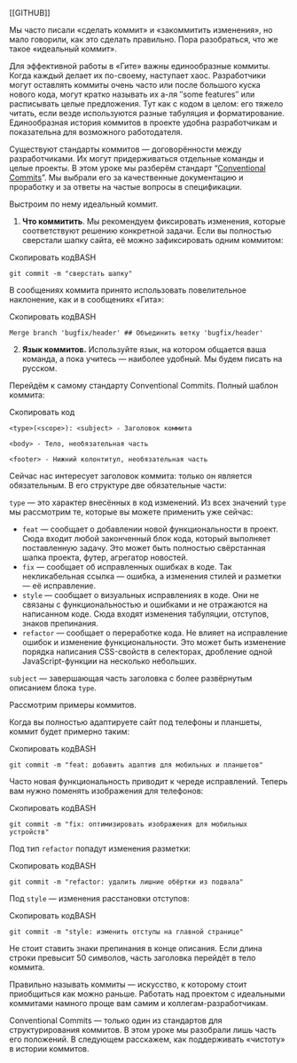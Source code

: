 [[GITHUB]]

Мы часто писали «сделать коммит» и «закоммитить изменения», но мало говорили, как это сделать правильно. Пора разобраться, что же такое «идеальный коммит».

Для эффективной работы в «Гите» важны единообразные коммиты. Когда каждый делает их по-своему, наступает хаос. Разработчики могут оставлять коммиты очень часто или после большого куска нового кода, могут кратко называть их а-ля ″some features″ или расписывать целые предложения. Тут как с кодом в целом: его тяжело читать, если везде используются разные табуляция и форматирование. Единообразная история коммитов в проекте удобна разработчикам и показательна для возможного работодателя.

Существуют стандарты коммитов — договорённости между разработчиками. Их могут придерживаться отдельные команды и целые проекты. В этом уроке мы разберём стандарт “[Conventional Commits](https://www.conventionalcommits.org/ru/v1.0.0-beta.4/)”. Мы выбрали его за качественные документацию и проработку и за ответы на частые вопросы в спецификации.

Выстроим по нему идеальный коммит.

1.  **Что коммитить**. Мы рекомендуем фиксировать изменения, которые соответствуют решению конкретной задачи. Если вы полностью сверстали шапку сайта, её можно зафиксировать одним коммитом:

Скопировать кодBASH

```
git commit -m "сверстать шапку" 
```

В сообщениях коммита принято использовать повелительное наклонение, как и в сообщениях «Гита»:

Скопировать кодBASH

```
Merge branch 'bugfix/header' ## Объединить ветку 'bugfix/header' 
```

2.  **Язык коммитов.** Используйте язык, на котором общается ваша команда, а пока учитесь — наиболее удобный. Мы будем писать на русском.

Перейдём к самому стандарту Conventional Commits. Полный шаблон коммита:

Скопировать код

```
<type>(<scope>): <subject> - Заголовок коммита

<body> - Тело, необязательная часть

<footer> - Нижний колонтитул, необязательная часть 
```

Сейчас нас интересует заголовок коммита: только он является обязательным. В его структуре две обязательные части:

`type` — это характер внесённых в код изменений. Из всех значений `type` мы рассмотрим те, которые вы можете применить уже сейчас:

-   `feat` — сообщает о добавлении новой функциональности в проект. Сюда входит любой законченный блок кода, который выполняет поставленную задачу. Это может быть полностью свёрстанная шапка проекта, футер, агрегатор новостей.
-   `fix` — сообщает об исправленных ошибках в коде. Так некликабельная ссылка — ошибка, а изменения стилей и разметки — её исправление.
-   `style` — сообщает о визуальных исправлениях в коде. Они не связаны с функциональностью и ошибками и не отражаются на написанном коде. Сюда входят изменения табуляции, отступов, знаков препинания.
-   `refactor` — сообщает о переработке кода. Не влияет на исправление ошибок и изменение функциональности. Это может быть изменение порядка написания CSS-свойств в селекторах, дробление одной JavaScript-функции на несколько небольших.

`subject` — завершающая часть заголовка с более развёрнутым описанием блока `type`.

Рассмотрим примеры коммитов.

Когда вы полностью адаптируете сайт под телефоны и планшеты, коммит будет примерно таким:

Скопировать кодBASH

```
git commit -m "feat: добавить адаптив для мобильных и планшетов" 
```

Часто новая функциональность приводит к череде исправлений. Теперь вам нужно поменять изображения для телефонов:

Скопировать кодBASH

```
git commit -m "fix: оптимизировать изображения для мобильных устройств" 
```

Под тип `refactor` попадут изменения разметки:

Скопировать кодBASH

```
git commit -m "refactor: удалить лишние обёртки из подвала" 
```

Под `style` — изменения расстановки отступов:

Скопировать кодBASH

```
git commit -m "style: изменить отступы на главной странице" 
```

Не стоит ставить знаки препинания в конце описания. Если длина строки превысит 50 символов, часть заголовка перейдёт в тело коммита.

Правильно называть коммиты — искусство, к которому стоит приобщиться как можно раньше. Работать над проектом с идеальными коммитами намного проще вам самим и коллегам-разработчикам.

Conventional Commits — только один из стандартов для структурирования коммитов. В этом уроке мы разобрали лишь часть его положений. В следующем расскажем, как поддерживать «чистоту» в истории коммитов.